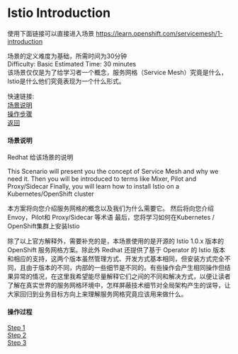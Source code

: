 # Istio Introduction

使用下面链接可以直接进入场景
https://learn.openshift.com/servicemesh/1-introduction

场景的定义难度为基础，所需时间为30分钟<br>
   Difficulty: Basic  Estimated Time: 30 minutes    <br>
该场景仅仅是为了给学习者一个概念，服务网格（Service Mesh）究竟是什么，Istio是什么他们究竟表现为一个什么形式。<br>

快速链接: <br>
[场景说明](#场景说明) <br>
[操作步骤](#操作步骤) <br>
[返回](../README.md) <br>

#### 场景说明
Redhat 给该场景的说明

This Scenario will present you the concept of Service Mesh and why we need it.
Then you will be introduced to terms like Mixer, Pilot and Proxy/Sidecar
Finally, you will learn how to install Istio on a Kubernetes/OpenShift cluster

本方案将向您介绍服务网格的概念以及我们为什么需要它。
然后将向您介绍 Envoy，Pilot和 Proxy/Sidecar 等术语
最后，您将学习如何在Kubernetes / OpenShift集群上安装Istio

除了以上官方解释外，需要补充的是，本场景使用的是开源的 Istio 1.0.x 版本的 OpenShift 服务网格方案。除此外 Redhat 还提供了基于 Operator 的 Istio 版本和相应的支持，这两个版本虽然管理方式、开发方式基本相同，但安装方式完全不同，且由于版本的不同，内部的一些细节是不同的。有些操作会产生相同操作但结果异常的情况，在这里我希望能尽量解释它们之间的不同和解决方式，以便让读者了解在真实世界的服务网格环境中，怎样屏蔽技术细节对全局架构产生的误导，让大家回归到业务目标方向上来理解服务网格究竟应该用来做什么。


#### 操作过程
[Step 1](istio_intro/Step1.md) <br>
[Step 2](istio_intro/Step2.md) <br>
[Step 3](istio_intro/Step3.md) <br>
